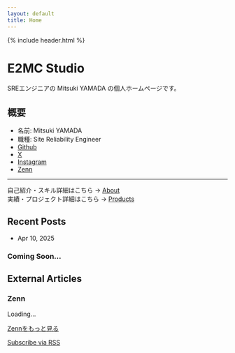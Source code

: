 ```yaml
---
layout: default
title: Home
---
```


{% include header.html %}

# E2MC Studio

SREエンジニアの Mitsuki YAMADA の個人ホームページです。

## 概要

* 名前: Mitsuki YAMADA
* 職種: Site Reliability Engineer
* [Github](https://github.com/mhiroe/)
* [X](https://x.com/momomom91913073)
* [Instagram](https://www.instagram.com/monyama9/)
* [Zenn](https://zenn.dev/monn)

---

自己紹介・スキル詳細はこちら → [About](/about)  
実績・プロジェクト詳細はこちら → [Products](/products)

## Recent Posts

* Apr 10, 2025  
### Coming Soon...

## External Articles

### Zenn
<div class="zenn-articles">
  <!-- Zenn記事は GitHub Actions で自動取得・更新 -->
  Loading...
</div>

[Zennをもっと見る](https://zenn.dev/monn)

[Subscribe via RSS](#)

<script src="/assets/js/load-articles.js"></script>